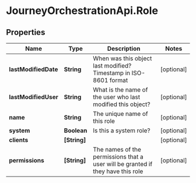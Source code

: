 # JourneyOrchestrationApi.Role

## Properties

Name | Type | Description | Notes
------------ | ------------- | ------------- | -------------
**lastModifiedDate** | **String** | When was this object last modified? Timestamp in ISO-8601 format | [optional] 
**lastModifiedUser** | **String** | What is the name of the user who last modified this object? | [optional] 
**name** | **String** | The unique name of this role | [optional] 
**system** | **Boolean** | Is this a system role? | [optional] 
**clients** | **[String]** |  | [optional] 
**permissions** | **[String]** | The names of the permissions that a user will be granted if they have this role | [optional] 


